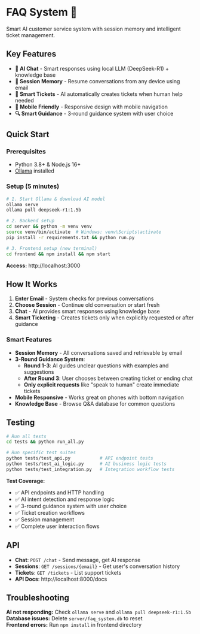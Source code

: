 # FAQ System 🤖

Smart AI customer service system with session memory and intelligent ticket management.

## Key Features

- **🧠 AI Chat** - Smart responses using local LLM (DeepSeek-R1) + knowledge base
- **💾 Session Memory** - Resume conversations from any device using email
- **🎫 Smart Tickets** - AI automatically creates tickets when human help needed
- **📱 Mobile Friendly** - Responsive design with mobile navigation
- **🔍 Smart Guidance** - 3-round guidance system with user choice

## Quick Start

### Prerequisites
- Python 3.8+ & Node.js 16+
- [Ollama](https://ollama.ai) installed

### Setup (5 minutes)

```bash
# 1. Start Ollama & download AI model
ollama serve
ollama pull deepseek-r1:1.5b

# 2. Backend setup
cd server && python -m venv venv
source venv/bin/activate  # Windows: venv\Scripts\activate  
pip install -r requirements.txt && python run.py

# 3. Frontend setup (new terminal)
cd frontend && npm install && npm start
```

**Access:** http://localhost:3000

## How It Works

1. **Enter Email** - System checks for previous conversations
2. **Choose Session** - Continue old conversation or start fresh  
3. **Chat** - AI provides smart responses using knowledge base
4. **Smart Ticketing** - Creates tickets only when explicitly requested or after guidance

### Smart Features
- **Session Memory** - All conversations saved and retrievable by email
- **3-Round Guidance System**:
  - **Round 1-3**: AI guides unclear questions with examples and suggestions
  - **After Round 3**: User chooses between creating ticket or ending chat
  - **Only explicit requests** like "speak to human" create immediate tickets
- **Mobile Responsive** - Works great on phones with bottom navigation  
- **Knowledge Base** - Browse Q&A database for common questions

## Testing

```bash
# Run all tests
cd tests && python run_all.py

# Run specific test suites
python tests/test_api.py           # API endpoint tests
python tests/test_ai_logic.py      # AI business logic tests  
python tests/test_integration.py   # Integration workflow tests
```

**Test Coverage:**
- ✅ API endpoints and HTTP handling
- ✅ AI intent detection and response logic
- ✅ 3-round guidance system with user choice
- ✅ Ticket creation workflows
- ✅ Session management
- ✅ Complete user interaction flows

## API

- **Chat**: `POST /chat` - Send message, get AI response
- **Sessions**: `GET /sessions/{email}` - Get user's conversation history
- **Tickets**: `GET /tickets` - List support tickets
- **API Docs**: http://localhost:8000/docs

## Troubleshooting

**AI not responding:** Check `ollama serve` and `ollama pull deepseek-r1:1.5b`  
**Database issues:** Delete `server/faq_system.db` to reset  
**Frontend errors:** Run `npm install` in frontend directory